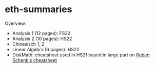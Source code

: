 # eth-summaries

Overview:

- Analysis 1 (12 pages): FS22
- Analysis 2 (10 pages): HS22
- Chinesisch 1, 2
- Linear Algebra (6 pages): HS22
- DiskMath: cheatsheet used in HS21 based in large part on [Ruben Schenk's cheatsheet](https://n.ethz.ch/~rschenk/pdfs/summaries/first-year-courses/Diskrete_Mathematik_ExamCheatsheet_HS19.pdf)
